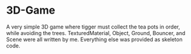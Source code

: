 # 3D-Game
A very simple 3D game where tigger must collect the tea pots in order, while avoiding the trees. TexturedMaterial, Object, Ground, Bouncer, and Scene were all written by me. Everything else was provided as skeleton code.
